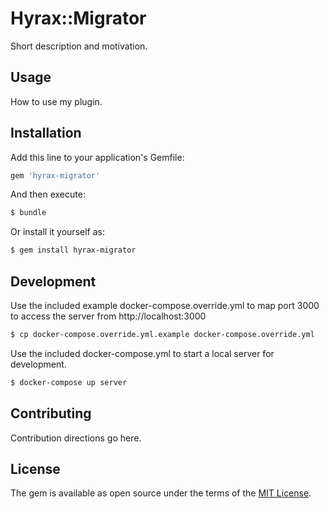 # Hyrax::Migrator

Short description and motivation.

## Usage

How to use my plugin.

## Installation

Add this line to your application's Gemfile:

```ruby
gem 'hyrax-migrator'
```

And then execute:

```bash
$ bundle
```

Or install it yourself as:

```bash
$ gem install hyrax-migrator
```

## Development

Use the included example docker-compose.override.yml to map port 3000 to access the server from http://localhost:3000

```bash
$ cp docker-compose.override.yml.example docker-compose.override.yml
```

Use the included docker-compose.yml to start a local server for development.

```bash
$ docker-compose up server
```

## Contributing

Contribution directions go here.

## License

The gem is available as open source under the terms of the [MIT License](http://opensource.org/licenses/MIT).
